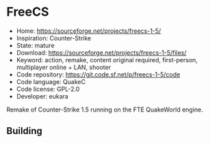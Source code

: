 # FreeCS

- Home: https://sourceforge.net/projects/freecs-1-5/
- Inspiration: Counter-Strike
- State: mature
- Download: https://sourceforge.net/projects/freecs-1-5/files/
- Keyword: action, remake, content original required, first-person, multiplayer online + LAN, shooter
- Code repository: https://git.code.sf.net/p/freecs-1-5/code
- Code language: QuakeC
- Code license: GPL-2.0
- Developer: eukara

Remake of Counter-Strike 1.5 running on the FTE QuakeWorld engine.

## Building
